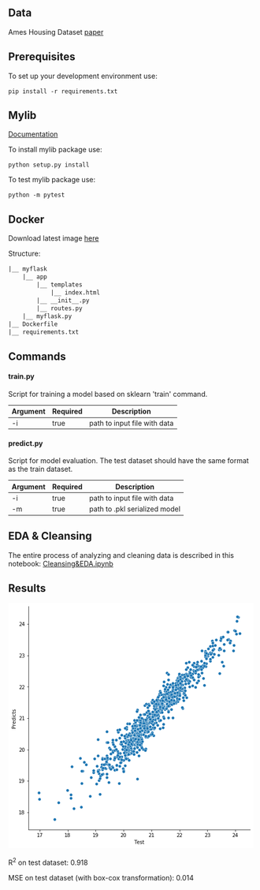 ## Data
Ames Housing Dataset [paper](http://jse.amstat.org/v19n3/decock/AmesHousing.txt)


## Prerequisites

To set up your development environment use:
```
pip install -r requirements.txt
```

## Mylib

[Documentation](https://se_ml_course.gitlab.io/2021/sotnikov.ad)

To install mylib package use:
```
python setup.py install
```

To test mylib package use:
```
python -m pytest
```


## Docker

Download latest image [here](https://gitlab.com/se_ml_course/2021/sotnikov.ad/container_registry/1842906)

Structure:
```
|__ myflask
    |__ app
        |__ templates
            |__ index.html
        |__ __init__.py
        |__ routes.py
    |__ myflask.py
|__ Dockerfile
|__ requirements.txt
```


## Commands

#### train.py

Script for training a model based on sklearn 'train' command.

| Argument | Required | Description                                      |
|:---------|:---------|--------------------------------------------------|
| -i       | true     | path to input file with data                     |


#### predict.py

Script for model evaluation. The test dataset should have the same format as the train dataset.

| Argument | Required | Description                                      |
|:---------|:---------|--------------------------------------------------|
| -i       | true     | path to input file with data                     |
| -m       | true     | path to .pkl serialized model                    |


## EDA & Cleansing

The entire process of analyzing and cleaning data is described in this notebook: [Cleansing&EDA.ipynb](https://gitlab.com/se_ml_course/2021/sotnikov.ad/-/blob/develop/notebooks/Cleansing&EDA.ipynb)


## Results

![alt text](notebooks/test_pairplot.png "Описание будет тут")

R<sup>2</sup> on test dataset: 0.918

MSE on test dataset (with box-cox transformation): 0.014

